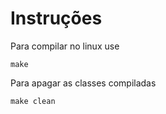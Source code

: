 # Instruções


Para compilar no linux use

```
make
```

Para apagar as classes compiladas

```
make clean
```

